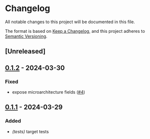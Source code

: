 # Changelog
All notable changes to this project will be documented in this file.

The format is based on [Keep a Changelog](https://keepachangelog.com/en/1.0.0/),
and this project adheres to [Semantic Versioning](https://semver.org/spec/v2.0.0.html).

## [Unreleased]

## [0.1.2](https://github.com/prefix-dev/archspec-rs/compare/v0.1.1...v0.1.2) - 2024-03-30

### Fixed
- expose microarchitecture fields ([#4](https://github.com/prefix-dev/archspec-rs/pull/4))

## [0.1.1](https://github.com/prefix-dev/archspec-rs/compare/v0.1.0...v0.1.1) - 2024-03-29

### Added
- *(tests)* target tests
